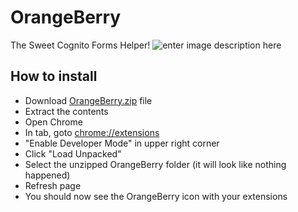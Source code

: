 
#  OrangeBerry
The Sweet Cognito Forms Helper!
![enter image description here](https://github.com/Nitrokitty/OrangeBerry/blob/master/Images/logo.png?raw=true)

## How to install
- Download [OrangeBerry.zip](https://github.com/Nitrokitty/OrangeBerry/raw/master/OrangeBerry.zip) file
- Extract the contents
- Open Chrome
- In tab, goto [chrome://extensions](chrome://extensions)
- "Enable Developer Mode" in upper right corner
- Click "Load Unpacked"
- Select the unzipped OrangeBerry folder (it will look like nothing happened)
- Refresh page
- You should now see the OrangeBerry icon with your extensions
